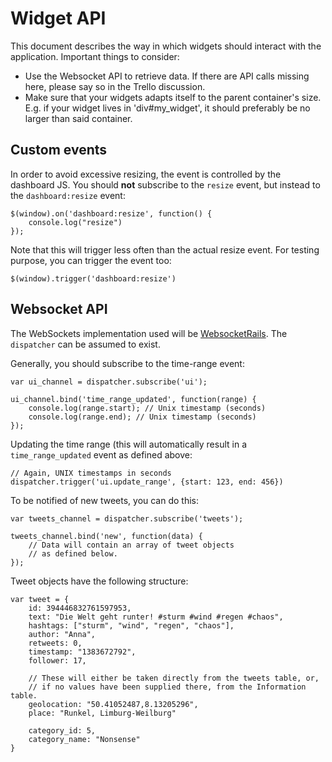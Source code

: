 # Widget API

This document describes the way in which widgets should interact with the application. Important things to consider:

* Use the Websocket API to retrieve data. If there are API calls missing here, please say so in the Trello discussion.
* Make sure that your widgets adapts itself to the parent container's size. E.g. if your widget lives in 'div#my_widget', it should preferably be no larger than said container.


## Custom events

In order to avoid excessive resizing, the event is controlled by the dashboard JS. You should **not** subscribe to the `resize` event, but instead to the `dashboard:resize` event:

    $(window).on('dashboard:resize', function() {
        console.log("resize")
    });

Note that this will trigger less often than the actual resize event. For testing purpose, you can trigger the event too:

    $(window).trigger('dashboard:resize')




## Websocket API

The WebSockets implementation used will be [WebsocketRails](https://github.com/websocket-rails/websocket-rails). The `dispatcher` can be assumed to exist.

Generally, you should subscribe to the time-range event:

    var ui_channel = dispatcher.subscribe('ui');

    ui_channel.bind('time_range_updated', function(range) {
        console.log(range.start); // Unix timestamp (seconds)
        console.log(range.end); // Unix timestamp (seconds)
    });

Updating the time range (this will automatically result in a `time_range_updated` event as defined above:

    // Again, UNIX timestamps in seconds
    dispatcher.trigger('ui.update_range', {start: 123, end: 456})

To be notified of new tweets, you can do this:

    var tweets_channel = dispatcher.subscribe('tweets');

    tweets_channel.bind('new', function(data) {
        // Data will contain an array of tweet objects
        // as defined below.
    });

Tweet objects have the following structure:

    var tweet = {
        id: 394446832761597953,
        text: "Die Welt geht runter! #sturm #wind #regen #chaos",
        hashtags: ["sturm", "wind", "regen", "chaos"],
        author: "Anna",
        retweets: 0,
        timestamp: "1383672792",
        follower: 17,

        // These will either be taken directly from the tweets table, or,
        // if no values have been supplied there, from the Information table.
        geolocation: "50.41052487,8.13205296",
        place: "Runkel, Limburg-Weilburg"

        category_id: 5,
        category_name: "Nonsense"
    }
